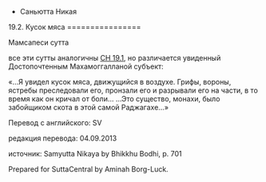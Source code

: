 









* Саньютта Никая


19\.2\. Кусок мяса
\=\=\=\=\=\=\=\=\=\=\=\=\=\=\=\=


Мамсапеси сутта



все эти сутты аналогичны [СН 19\.1](/sn19\.1/ru/sv), но различается увиденный Достопочтенным Махамоггалланой субъект:


«…Я увидел кусок мяса, движущийся в воздухе\. Грифы, вороны, ястребы преследовали его, пронзали его и разрывали его на части, в то время как он кричал от боли… …Это существо, монахи, было забойщиком скота в этой самой Раджагахе…»



Перевод с английского: SV


редакция перевода: 04\.09\.2013


источник: Samyutta Nikaya by Bhikkhu Bodhi, p\. 701


Prepared for SuttaCentral by Aminah Borg\-Luck\.






